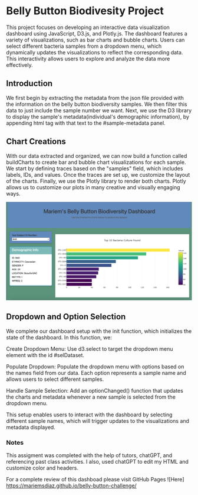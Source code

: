 # Belly Button Biodivesity Project 
This project focuses on developing an interactive data visualization dashboard using JavaScript, D3.js, and Plotly.js. The dashboard features a variety of visualizations, such as bar charts and bubble charts. Users can select different bacteria samples from a dropdown menu, which dynamically updates the visualizations to reflect the corresponding data. This interactivity allows users to explore and analyze the data more effectively. 

## Introduction
We first begin by extracting the metadata from the json file provided with the information on the belly button biodiversity samples. We then filter this data to just include the sample number we want. Next, we use the D3 library to display the sample's metadata(individual's demographic information), by appending html tag with that text to the #sample-metadata panel.

## Chart Creations 

With our data extracted and organized, we can now build a function called buildCharts to create bar and bubble chart visualizations for each sample. We start by defining traces based on the "samples" field, which includes labels, IDs, and values. Once the traces are set up, we customize the layout of the charts. Finally, we use the Plotly library to render both charts. Plotly allows us to customize our plots in many creative and visually engaging ways.

![Dashboard Screenshot](https://github.com/mariemsdiaz/belly-button-challenge/blob/main/dashboard.png)


## Dropdown and Option Selection

We complete our dashboard setup with the init function, which initializes the state of the dashboard. In this function, we:

Create Dropdown Menu: Use d3.select to target the dropdown menu element with the id #selDataset.

Populate Dropdown: Populate the dropdown menu with options based on the names field from our data. Each option represents a sample name and allows users to select different samples.

Handle Sample Selection: Add an optionChanged() function that updates the charts and metadata whenever a new sample is selected from the dropdown menu.

This setup enables users to interact with the dashboard by selecting different sample names, which will trigger updates to the visualizations and metadata displayed.


### Notes 

This assigment was completed with the help of tutors, chatGPT, and referencing past class activities. I also, used chatGPT to edit my HTML and customize color and headers. 

For a complete review of this dashboad please visit GitHub Pages ![Here] https://mariemsdiaz.github.io/belly-button-challenge/



